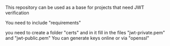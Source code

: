 This repository can be used as a base for projects that need JWT verification

You need to include "requirements"

you need to create a folder "certs" and in it fill in the files "jwt-private.pem" and "jwt-public.pem"
You can generate keys online or via "openssl"
